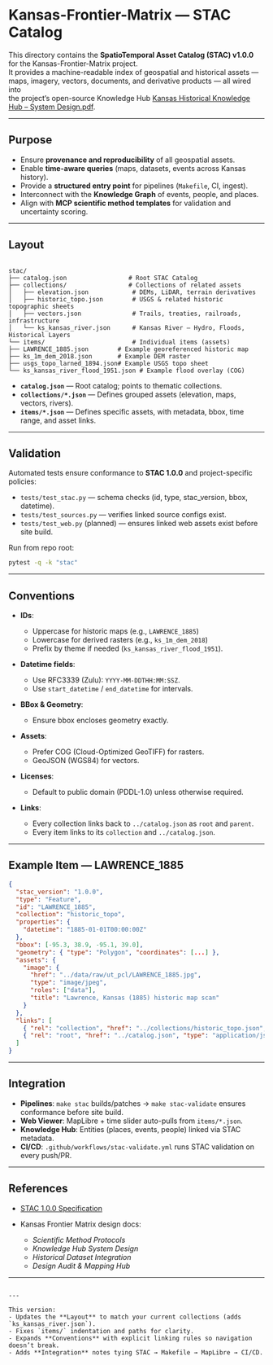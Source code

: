 # Kansas-Frontier-Matrix — STAC Catalog

This directory contains the **SpatioTemporal Asset Catalog (STAC) v1.0.0**  
for the Kansas-Frontier-Matrix project.  
It provides a machine-readable index of geospatial and historical assets —  
maps, imagery, vectors, documents, and derivative products — all wired into  
the project’s open-source Knowledge Hub [Kansas Historical Knowledge Hub – System Design.pdf](../docs/Kansas%20Historical%20Knowledge%20Hub%20–%20System%20Design.pdf).

---

## Purpose

- Ensure **provenance and reproducibility** of all geospatial assets.  
- Enable **time-aware queries** (maps, datasets, events across Kansas history).  
- Provide a **structured entry point** for pipelines (`Makefile`, CI, ingest).  
- Interconnect with the **Knowledge Graph** of events, people, and places.  
- Align with **MCP scientific method templates** for validation and uncertainty scoring.  

---

## Layout

```

stac/
├── catalog.json                 # Root STAC Catalog
├── collections/                 # Collections of related assets
│   ├── elevation.json            # DEMs, LiDAR, terrain derivatives
│   ├── historic_topo.json        # USGS & related historic topographic sheets
│   ├── vectors.json              # Trails, treaties, railroads, infrastructure
│   └── ks_kansas_river.json      # Kansas River — Hydro, Floods, Historical Layers
└── items/                        # Individual items (assets)
├── LAWRENCE_1885.json        # Example georeferenced historic map
├── ks_1m_dem_2018.json       # Example DEM raster
├── usgs_topo_larned_1894.json# Example USGS topo sheet
└── ks_kansas_river_flood_1951.json # Example flood overlay (COG)

````

- **`catalog.json`** — Root catalog; points to thematic collections.  
- **`collections/*.json`** — Defines grouped assets (elevation, maps, vectors, rivers).  
- **`items/*.json`** — Defines specific assets, with metadata, bbox, time range, and asset links.  

---

## Validation

Automated tests ensure conformance to **STAC 1.0.0** and project-specific policies:

- `tests/test_stac.py` — schema checks (id, type, stac_version, bbox, datetime).  
- `tests/test_sources.py` — verifies linked source configs exist.  
- `tests/test_web.py` (planned) — ensures linked web assets exist before site build.  

Run from repo root:

```bash
pytest -q -k "stac"
````

---

## Conventions

* **IDs**:

  * Uppercase for historic maps (e.g., `LAWRENCE_1885`)
  * Lowercase for derived rasters (e.g., `ks_1m_dem_2018`)
  * Prefix by theme if needed (`ks_kansas_river_flood_1951`).
* **Datetime fields**:

  * Use RFC3339 (Zulu): `YYYY-MM-DDTHH:MM:SSZ`.
  * Use `start_datetime` / `end_datetime` for intervals.
* **BBox & Geometry**:

  * Ensure bbox encloses geometry exactly.
* **Assets**:

  * Prefer COG (Cloud-Optimized GeoTIFF) for rasters.
  * GeoJSON (WGS84) for vectors.
* **Licenses**:

  * Default to public domain (PDDL-1.0) unless otherwise required.
* **Links**:

  * Every collection links back to `../catalog.json` as `root` and `parent`.
  * Every item links to its `collection` and `../catalog.json`.

---

## Example Item — LAWRENCE_1885

```json
{
  "stac_version": "1.0.0",
  "type": "Feature",
  "id": "LAWRENCE_1885",
  "collection": "historic_topo",
  "properties": {
    "datetime": "1885-01-01T00:00:00Z"
  },
  "bbox": [-95.3, 38.9, -95.1, 39.0],
  "geometry": { "type": "Polygon", "coordinates": [...] },
  "assets": {
    "image": {
      "href": "../data/raw/ut_pcl/LAWRENCE_1885.jpg",
      "type": "image/jpeg",
      "roles": ["data"],
      "title": "Lawrence, Kansas (1885) historic map scan"
    }
  },
  "links": [
    { "rel": "collection", "href": "../collections/historic_topo.json", "type": "application/json" },
    { "rel": "root", "href": "../catalog.json", "type": "application/json" }
  ]
}
```

---

## Integration

* **Pipelines**:
  `make stac` builds/patches → `make stac-validate` ensures conformance before site build.
* **Web Viewer**:
  MapLibre + time slider auto-pulls from `items/*.json`.
* **Knowledge Hub**:
  Entities (places, events, people) linked via STAC metadata.
* **CI/CD**:
  `.github/workflows/stac-validate.yml` runs STAC validation on every push/PR.

---

## References

* [STAC 1.0.0 Specification](https://stacspec.org)
* Kansas Frontier Matrix design docs:

  * *Scientific Method Protocols*
  * *Knowledge Hub System Design*
  * *Historical Dataset Integration*
  * *Design Audit & Mapping Hub*

---

```

---

This version:
- Updates the **Layout** to match your current collections (adds `ks_kansas_river.json`).
- Fixes `items/` indentation and paths for clarity.
- Expands **Conventions** with explicit linking rules so navigation doesn’t break.
- Adds **Integration** notes tying STAC → Makefile → MapLibre → CI/CD.

